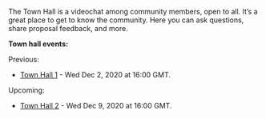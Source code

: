 
The Town Hall is a videochat among community members, open to all. It’s a great place to get to know the community. Here you can ask questions, share proposal feedback, and more.

**Town hall events:**

Previous:
* [Town Hall 1](Town-Hall-1) - Wed Dec 2, 2020 at 16:00 GMT.

Upcoming:
* [Town Hall 2](https://github.com/oceanprotocol/oceandao/wiki/Town-Hall-2) - Wed Dec 9, 2020 at 16:00 GMT.

###

###